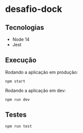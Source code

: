 # desafio-dock

## Tecnologias

- Node 14
- Jest

## Execução

Rodando a aplicação em produção:
```shell
npm start
```

Rodando a aplicação em dev:
```shell
npm run dev
```

## Testes

```shell
npm run test
```